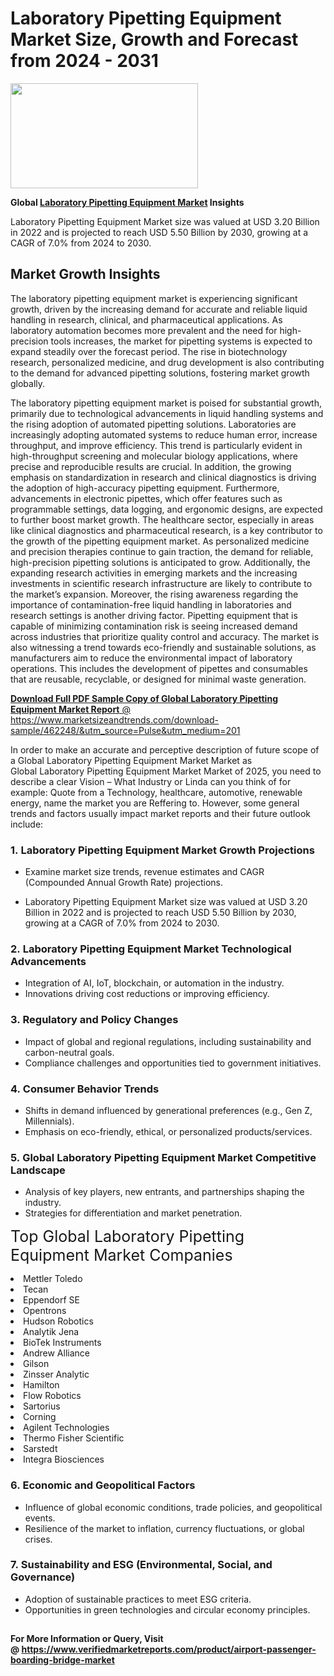<H1>Laboratory Pipetting Equipment Market Size, Growth and Forecast from 2024 - 2031</H1><img class="aligncenter size-medium wp-image-584254" src="https://thirdeyenews.in/wp-content/uploads/2024/09/Global-Market-Research-300x168.jpeg" alt="" width="300" height="168" /><p><strong>Global&nbsp;<a href="https://www.marketsizeandtrends.com/download-sample/462248/&amp;utm_source=Pulse&amp;utm_medium=201">Laboratory Pipetting Equipment Market</a> Insights</strong></p><p>Laboratory Pipetting Equipment Market size was valued at USD 3.20 Billion in 2022 and is projected to reach USD 5.50 Billion by 2030, growing at a CAGR of 7.0% from 2024 to 2030.</p><p><h2>Market Growth Insights</h2> <p>The laboratory pipetting equipment market is experiencing significant growth, driven by the increasing demand for accurate and reliable liquid handling in research, clinical, and pharmaceutical applications. As laboratory automation becomes more prevalent and the need for high-precision tools increases, the market for pipetting systems is expected to expand steadily over the forecast period. The rise in biotechnology research, personalized medicine, and drug development is also contributing to the demand for advanced pipetting solutions, fostering market growth globally.</p> <p><a href="#"></a></p> <p>The laboratory pipetting equipment market is poised for substantial growth, primarily due to technological advancements in liquid handling systems and the rising adoption of automated pipetting solutions. Laboratories are increasingly adopting automated systems to reduce human error, increase throughput, and improve efficiency. This trend is particularly evident in high-throughput screening and molecular biology applications, where precise and reproducible results are crucial. In addition, the growing emphasis on standardization in research and clinical diagnostics is driving the adoption of high-accuracy pipetting equipment. Furthermore, advancements in electronic pipettes, which offer features such as programmable settings, data logging, and ergonomic designs, are expected to further boost market growth. The healthcare sector, especially in areas like clinical diagnostics and pharmaceutical research, is a key contributor to the growth of the pipetting equipment market. As personalized medicine and precision therapies continue to gain traction, the demand for reliable, high-precision pipetting solutions is anticipated to grow. Additionally, the expanding research activities in emerging markets and the increasing investments in scientific research infrastructure are likely to contribute to the market’s expansion. Moreover, the rising awareness regarding the importance of contamination-free liquid handling in laboratories and research settings is another driving factor. Pipetting equipment that is capable of minimizing contamination risk is seeing increased demand across industries that prioritize quality control and accuracy. The market is also witnessing a trend towards eco-friendly and sustainable solutions, as manufacturers aim to reduce the environmental impact of laboratory operations. This includes the development of pipettes and consumables that are reusable, recyclable, or designed for minimal waste generation. <p><a href="#"></p><p><span class=""><strong>Download Full PDF Sample Copy of Global Laboratory Pipetting Equipment Market Report</strong> @ <a href="https://www.marketsizeandtrends.com/download-sample/462248/&amp;utm_source=Pulse&amp;utm_medium=201" target="_blank">https://www.marketsizeandtrends.com/download-sample/462248/&amp;utm_source=Pulse&amp;utm_medium=201</a></span></p><p>In order to make an accurate and perceptive description of future scope of a Global&nbsp;Laboratory Pipetting Equipment Market Market as Global&nbsp;Laboratory Pipetting Equipment Market Market of 2025, you need to describe a clear Vision &ndash; What Industry or Linda can you think of for example: Quote from a Technology, healthcare, automotive, renewable energy, name the market you are Reffering to. However, some general trends and factors usually impact market reports and their future outlook include:</p><h3>1.&nbsp;<strong>Laboratory Pipetting Equipment Market Growth Projections</strong></h3><ul><li>Examine market size trends, revenue estimates and CAGR (Compounded Annual Growth Rate) projections.</li><li><p>Laboratory Pipetting Equipment Market size was valued at USD 3.20 Billion in 2022 and is projected to reach USD 5.50 Billion by 2030, growing at a CAGR of 7.0% from 2024 to 2030.</p></li></ul><h3>2.&nbsp;<strong>Laboratory Pipetting Equipment Market Technological Advancements</strong></h3><ul><li>Integration of AI, IoT, blockchain, or automation in the industry.</li><li>Innovations driving cost reductions or improving efficiency.</li></ul><h3>3.&nbsp;<strong>Regulatory and Policy Changes</strong></h3><ul><li>Impact of global and regional regulations, including sustainability and carbon-neutral goals.</li><li>Compliance challenges and opportunities tied to government initiatives.</li></ul><h3>4.&nbsp;<strong>Consumer Behavior Trends</strong></h3><ul><li>Shifts in demand influenced by generational preferences (e.g., Gen Z, Millennials).</li><li>Emphasis on eco-friendly, ethical, or personalized products/services.</li></ul><h3>5.&nbsp;<strong>Global Laboratory Pipetting Equipment Market Competitive Landscape</strong></h3><ul><li>Analysis of key players, new entrants, and partnerships shaping the industry.</li><li>Strategies for differentiation and market penetration.</li></ul><p data-pm-slice="1 1 []"><span style="color: inherit; font-family: inherit; font-size: 25px;">Top Global Laboratory Pipetting Equipment Market Companies</span></p><div class="" data-test-id=""><p><li>Mettler Toledo</li><li> Tecan</li><li> Eppendorf SE</li><li> Opentrons</li><li> Hudson Robotics</li><li> Analytik Jena</li><li> BioTek Instruments</li><li> Andrew Alliance</li><li> Gilson</li><li> Zinsser Analytic</li><li> Hamilton</li><li> Flow Robotics</li><li> Sartorius</li><li> Corning</li><li> Agilent Technologies</li><li> Thermo Fisher Scientific</li><li> Sarstedt</li><li> Integra Biosciences</li></p></div><h3>6.&nbsp;<strong>Economic and Geopolitical Factors</strong></h3><ul><li>Influence of global economic conditions, trade policies, and geopolitical events.</li><li>Resilience of the market to inflation, currency fluctuations, or global crises.</li></ul><h3>7.&nbsp;<strong>Sustainability and ESG (Environmental, Social, and Governance)</strong></h3><ul><li>Adoption of sustainable practices to meet ESG criteria.</li><li>Opportunities in green technologies and circular economy principles.</li></ul><h2><strong style="font-size: 14px;">For More Information or Query, Visit @&nbsp;</strong><a style="background-color: #ffffff; font-size: 14px;" href="https://www.marketsizeandtrends.com/report/laboratory-pipetting-equipment-market/" target="_blank">https://www.verifiedmarketreports.com/product/airport-passenger-boarding-bridge-market</a></h2>
